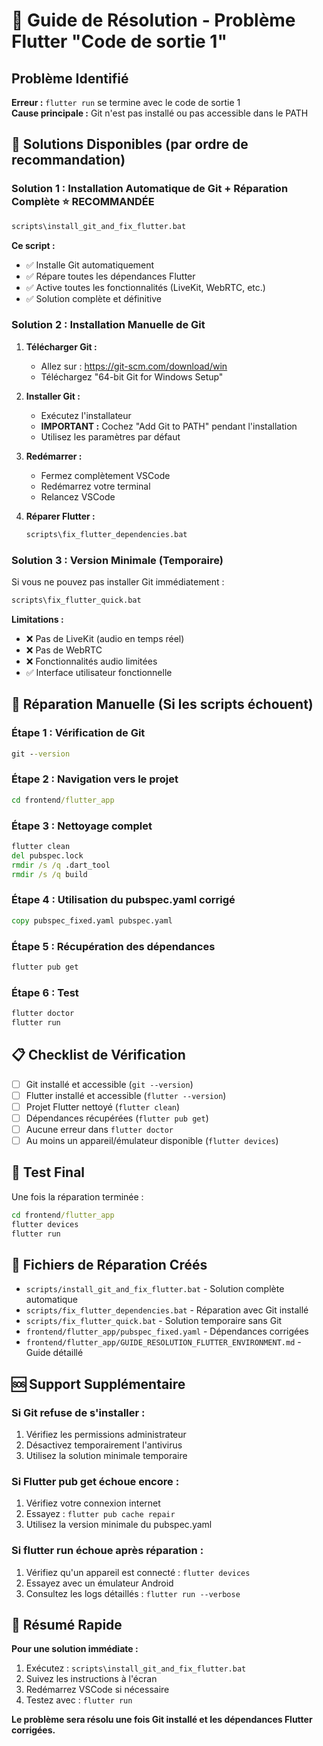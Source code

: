 # 🚨 Guide de Résolution - Problème Flutter "Code de sortie 1"

## Problème Identifié

**Erreur :** `flutter run` se termine avec le code de sortie 1  
**Cause principale :** Git n'est pas installé ou pas accessible dans le PATH

## 🎯 Solutions Disponibles (par ordre de recommandation)

### Solution 1 : Installation Automatique de Git + Réparation Complète ⭐ RECOMMANDÉE

```cmd
scripts\install_git_and_fix_flutter.bat
```

**Ce script :**
- ✅ Installe Git automatiquement
- ✅ Répare toutes les dépendances Flutter
- ✅ Active toutes les fonctionnalités (LiveKit, WebRTC, etc.)
- ✅ Solution complète et définitive

### Solution 2 : Installation Manuelle de Git

1. **Télécharger Git :**
   - Allez sur : https://git-scm.com/download/win
   - Téléchargez "64-bit Git for Windows Setup"

2. **Installer Git :**
   - Exécutez l'installateur
   - **IMPORTANT :** Cochez "Add Git to PATH" pendant l'installation
   - Utilisez les paramètres par défaut

3. **Redémarrer :**
   - Fermez complètement VSCode
   - Redémarrez votre terminal
   - Relancez VSCode

4. **Réparer Flutter :**
   ```cmd
   scripts\fix_flutter_dependencies.bat
   ```

### Solution 3 : Version Minimale (Temporaire)

Si vous ne pouvez pas installer Git immédiatement :

```cmd
scripts\fix_flutter_quick.bat
```

**Limitations :**
- ❌ Pas de LiveKit (audio en temps réel)
- ❌ Pas de WebRTC
- ❌ Fonctionnalités audio limitées
- ✅ Interface utilisateur fonctionnelle

## 🔧 Réparation Manuelle (Si les scripts échouent)

### Étape 1 : Vérification de Git
```cmd
git --version
```

### Étape 2 : Navigation vers le projet
```cmd
cd frontend/flutter_app
```

### Étape 3 : Nettoyage complet
```cmd
flutter clean
del pubspec.lock
rmdir /s /q .dart_tool
rmdir /s /q build
```

### Étape 4 : Utilisation du pubspec.yaml corrigé
```cmd
copy pubspec_fixed.yaml pubspec.yaml
```

### Étape 5 : Récupération des dépendances
```cmd
flutter pub get
```

### Étape 6 : Test
```cmd
flutter doctor
flutter run
```

## 📋 Checklist de Vérification

- [ ] Git installé et accessible (`git --version`)
- [ ] Flutter installé et accessible (`flutter --version`)
- [ ] Projet Flutter nettoyé (`flutter clean`)
- [ ] Dépendances récupérées (`flutter pub get`)
- [ ] Aucune erreur dans `flutter doctor`
- [ ] Au moins un appareil/émulateur disponible (`flutter devices`)

## 🚀 Test Final

Une fois la réparation terminée :

```cmd
cd frontend/flutter_app
flutter devices
flutter run
```

## 📁 Fichiers de Réparation Créés

- `scripts/install_git_and_fix_flutter.bat` - Solution complète automatique
- `scripts/fix_flutter_dependencies.bat` - Réparation avec Git installé
- `scripts/fix_flutter_quick.bat` - Solution temporaire sans Git
- `frontend/flutter_app/pubspec_fixed.yaml` - Dépendances corrigées
- `frontend/flutter_app/GUIDE_RESOLUTION_FLUTTER_ENVIRONMENT.md` - Guide détaillé

## 🆘 Support Supplémentaire

### Si Git refuse de s'installer :
1. Vérifiez les permissions administrateur
2. Désactivez temporairement l'antivirus
3. Utilisez la solution minimale temporaire

### Si Flutter pub get échoue encore :
1. Vérifiez votre connexion internet
2. Essayez : `flutter pub cache repair`
3. Utilisez la version minimale du pubspec.yaml

### Si flutter run échoue après réparation :
1. Vérifiez qu'un appareil est connecté : `flutter devices`
2. Essayez avec un émulateur Android
3. Consultez les logs détaillés : `flutter run --verbose`

## 🎯 Résumé Rapide

**Pour une solution immédiate :**
1. Exécutez : `scripts\install_git_and_fix_flutter.bat`
2. Suivez les instructions à l'écran
3. Redémarrez VSCode si nécessaire
4. Testez avec : `flutter run`

**Le problème sera résolu une fois Git installé et les dépendances Flutter corrigées.**